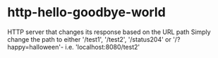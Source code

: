 # http-hello-goodbye-world
HTTP server that changes its response based on the URL path
Simply change the path to either '/test1', '/test2', '/status204' or '/?happy=halloween'- i.e. 'localhost:8080/test2'
